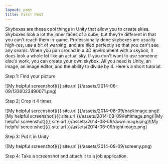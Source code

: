 ```yaml
---
layout: post
title: First Post
---
```


Skyboxes are these cool things in Unity that allow you to create skies. Skyboxes look a lot the inner faces of a cube, but they're different in that you can't reach them in-game. Professionally done skyboxes are usually high-res, use a bit of warping, and are tiled perfectly so that you can't see any seams. When you pan around in a 3D environment with a skybox, it does look a whole lot like an actual sky. If you don't want to use someone else's work, you can create your own skybox. All you need is Unity, an image, an image editor, and the ability to divide by 4. Here's a short tutorial:

Step 1: Find your picture

![My helpful screenshot]({{ site.url }}/assets/2014-08-09/1336023490071.png)

Step 2: Crop it 4 times

![My helpful screenshot]({{ site.url }}/assets/2014-08-09/backimage.png)![My helpful screenshot]({{ site.url }}/assets/2014-08-09/leftimage.png)![My helpful screenshot]({{ site.url }}/assets/2014-08-09/downimage.png)![My helpful screenshot]({{ site.url }}/assets/2014-08-09/rightimage.png)

Step 3: Put it in Unity

![My helpful screenshot]({{ site.url }}/assets/2014-08-09/screeny.png)

Step 4: Take a screenshot and attach it to a job application.
